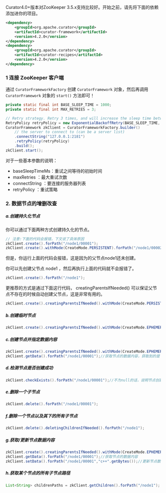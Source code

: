 Curator4.0+版本对ZooKeeper 3.5.x支持比较好。开始之前，请先将下面的依赖添加进你的项目。

```xml
<dependency>
    <groupId>org.apache.curator</groupId>
    <artifactId>curator-framework</artifactId>
    <version>4.2.0</version>
</dependency>
<dependency>
    <groupId>org.apache.curator</groupId>
    <artifactId>curator-recipes</artifactId>
    <version>4.2.0</version>
</dependency>
```

### 1 连接 ZooKeeper 客户端
通过 `CuratorFrameworkFactory` 创建 `CuratorFramework` 对象，然后再调用 `CuratorFramework` 对象的 `start()` 方法即可！

```java
private static final int BASE_SLEEP_TIME = 1000;
private static final int MAX_RETRIES = 3;

// Retry strategy. Retry 3 times, and will increase the sleep time between retries.
RetryPolicy retryPolicy = new ExponentialBackoffRetry(BASE_SLEEP_TIME, MAX_RETRIES);
CuratorFramework zkClient = CuratorFrameworkFactory.builder()
    // the server to connect to (can be a server list)
    .connectString("127.0.0.1:2181")
    .retryPolicy(retryPolicy)
    .build();
zkClient.start();
```

对于一些基本参数的说明：
* baseSleepTimeMs：重试之间等待的初始时间
* maxRetries ：最大重试次数
* connectString ：要连接的服务器列表
* retryPolicy ：重试策略

### 2. 数据节点的增删改查

##### a.创建持久化节点
你可以通过下面两种方式创建持久化的节点。

```java
// 注意:下面的代码会报错，下文说了具体原因
zkClient.create().forPath("/node1/00001");
zkClient.create().withMode(CreateMode.PERSISTENT).forPath("/node1/00002");
```
但是，你运行上面的代码会报错，这是因为的父节点node1还未创建。

你可以先创建父节点 node1 ，然后再执行上面的代码就不会报错了。
```java
zkClient.create().forPath("/node1");
```

更推荐的方式是通过下面这行代码， creatingParentsIfNeeded() 可以保证父节点不存在的时候自动创建父节点，这是非常有用的。
```java
zkClient.create().creatingParentsIfNeeded().withMode(CreateMode.PERSISTENT).forPath("/node1/00001");
```
##### b.创建临时节点
```java
zkClient.create().creatingParentsIfNeeded().withMode(CreateMode.EPHEMERAL).forPath("/node1/00001");
```
##### c.创建节点并指定数据内容
```java
zkClient.create().creatingParentsIfNeeded().withMode(CreateMode.EPHEMERAL).forPath("/node1/00001","java".getBytes());
zkClient.getData().forPath("/node1/00001");//获取节点的数据内容，获取到的是 byte数组
```
##### d.检测节点是否创建成功
```java
zkClient.checkExists().forPath("/node1/00001");//不为null的话，说明节点创建成功
```
##### e.删除一个子节点
```java
zkClient.delete().forPath("/node1/00001");
```
##### f.删除一个节点以及其下的所有子节点
```java
zkClient.delete().deletingChildrenIfNeeded().forPath("/node1");
```

##### g.获取/更新节点数据内容
```java
zkClient.create().creatingParentsIfNeeded().withMode(CreateMode.EPHEMERAL).forPath("/node1/00001","java".getBytes());
zkClient.getData().forPath("/node1/00001");//获取节点的数据内容
zkClient.setData().forPath("/node1/00001","c++".getBytes());//更新节点数据内容
```

##### h.获取某个节点的所有子节点路径
```java
List<String> childrenPaths = zkClient.getChildren().forPath("/node1");
```